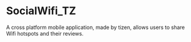 # SocialWifi_TZ
A cross platform mobile application, made by tizen, allows users to share Wifi hotspots and their reviews.
